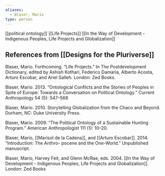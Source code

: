 ```yaml
---
aliases:
  - Blaser, Mario
type: person
---
```

[[political ontology]]
[[Life Projects]]
[[In the Way of Development - Indigenous Peoples, Life Projects and Globalization]]

## References from [[Designs for the Pluriverse]]

Blaser, Mario. Forthcoming. “Life Projects.” In The Postdevelopment Dictionary, edited by Ashish Kothari, Federico Damaria, Alberto Acosta, Arturo Escobar, and Ariel Salleh. London: Zed Books. 

Blaser, Mario. 2013. “Ontological Conflicts and the Stories of Peoples in Spite of Europe: Towards a Conversation on Political Ontology.” Current Anthropology 54 (5): 547–568

Blaser, Mario. 2010. Storytelling Globalization from the Chaco and Beyond. Durham, NC: Duke University Press. 

Blaser, Mario. 2009. “The Political Ontology of a Sustainable Hunting Program.” American Anthropologist 111 (1): 10–20. 

Blaser, Mario, [[Marisol de la Cadena]], and [[Arturo Escobar]]. 2014. “Introduction: The Anthro- pocene and the One-World.” Unpublished manuscript. 

Blaser, Mario, Harvey Feit, and Glenn McRae, eds. 2004. [[In the Way of Development - Indigenous Peoples, Life Projects and Globalization]]. London: Zed Books